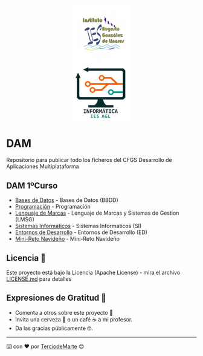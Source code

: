 <div align="center">
<img src="https://github.com/TerciodeMarte/DAM/blob/main/agusto-logo.png"  style="width: 30%"  />
<br>
<img src="https://github.com/TerciodeMarte/DAM/blob/main/departamento-logo.png" style="width: 30%"  />
</div>

# DAM
Repositorio para publicar todo los ficheros del CFGS Desarrollo de Aplicaciones Multiplataforma
## DAM 1ºCurso
* [Bases de Datos](https://github.com/TerciodeMarte/DAM/tree/main/DAM-1/BBDD) - Bases de Datos (BBDD)
* [Programación](https://github.com/TerciodeMarte/DAM/tree/main/DAM-1/PROGRAMACION) - Programación 
* [Lenguaje de Marcas](https://github.com/TerciodeMarte/DAM/tree/main/DAM-1/LMSG) - Lenguaje de Marcas y Sistemas de Gestion (LMSG)
* [Sistemas Informaticos](https://github.com/TerciodeMarte/DAM/tree/main/DAM-1/SI) - Sistemas Informaticos (SI)
* [Entornos de Desarrollo](https://github.com/TerciodeMarte/DAM/tree/main/DAM-1/ED) - Entornos de Desarrollo (ED)
* [Mini-Reto Navideño](https://github.com/TerciodeMarte/DAM/tree/main/DAM-1/Reto%20Navidad) - Mini-Reto Navideño

## Licencia 📄

Este proyecto está bajo la Licencia (Apache License) - mira el archivo [LICENSE.md](LICENSE.md) para detalles

## Expresiones de Gratitud 🎁

* Comenta a otros sobre este proyecto 📢
* Invita una cerveza 🍺 o un café ☕ a mi profesor. 
* Da las gracias públicamente 🤓.

---
⌨️ con ❤️ por [TerciodeMarte](https://github.com/TerciodeMarte) 😊
